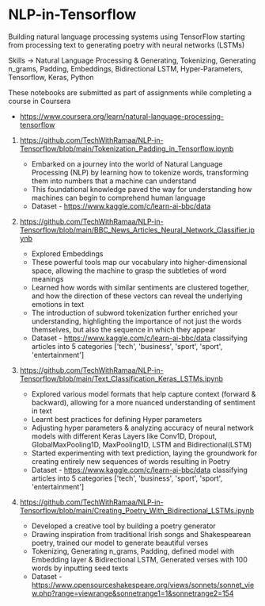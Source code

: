 # NLP-in-Tensorflow
Building natural language processing systems using TensorFlow starting from processing text to generating poetry with neural networks (LSTMs)

Skills -> Natural Language Processing & Generating, Tokenizing, Generating n_grams, Padding, Embeddings, Bidirectional LSTM, Hyper-Parameters, Tensorflow, Keras, Python

These notebooks are submitted as part of assignments while completing a course in Coursera
* https://www.coursera.org/learn/natural-language-processing-tensorflow

1) https://github.com/TechWithRamaa/NLP-in-Tensorflow/blob/main/Tokenization_Padding_in_Tensorflow.ipynb
   * Embarked on a journey into the world of Natural Language Processing (NLP) by learning how to tokenize words, transforming them into numbers that a machine can understand
   * This foundational knowledge paved the way for understanding how machines can begin to comprehend human language
   * Dataset - https://www.kaggle.com/c/learn-ai-bbc/data

2) https://github.com/TechWithRamaa/NLP-in-Tensorflow/blob/main/BBC_News_Articles_Neural_Network_Classifier.ipynb
   * Explored Embeddings
   * These powerful tools map our vocabulary into higher-dimensional space, allowing the machine to grasp the subtleties of word meanings
   * Learned how words with similar sentiments are clustered together, and how the direction of these vectors can reveal the underlying emotions in text
   * The introduction of subword tokenization further enriched your understanding, highlighting the importance of not just the words themselves, but also the sequence in which they appear
   * Dataset - https://www.kaggle.com/c/learn-ai-bbc/data classifying articles into 5 categories ['tech', 'business', 'sport', 'sport', 'entertainment']

3) https://github.com/TechWithRamaa/NLP-in-Tensorflow/blob/main/Text_Classification_Keras_LSTMs.ipynb
    * Explored various model formats that help capture context (forward & backward), allowing for a more nuanced understanding of sentiment in text
    * Learnt best practices for defining Hyper parameters
    * Adjusting hyper parameters & analyzing accuracy of neural network models with different Keras Layers like Conv1D, Dropout, GlobalMaxPooling1D, MaxPooling1D, LSTM and Bidirectional(LSTM)
    * Started experimenting with text prediction, laying the groundwork for creating entirely new sequences of words resulting in Poetry
    * Dataset - https://www.kaggle.com/c/learn-ai-bbc/data classifying articles into 5 categories ['tech', 'business', 'sport', 'sport', 'entertainment']

4) https://github.com/TechWithRamaa/NLP-in-Tensorflow/blob/main/Creating_Poetry_With_Bidirectional_LSTMs.ipynb
    * Developed a creative tool by building a poetry generator
    * Drawing inspiration from traditional Irish songs and Shakespearean poetry, trained our model to generate beautiful verses
    * Tokenizing, Generating n_grams, Padding, defined model with Embedding layer & Bidirectional LSTM, Generated verses with 100 words by inputting seed texts
    * Dataset - https://www.opensourceshakespeare.org/views/sonnets/sonnet_view.php?range=viewrange&sonnetrange1=1&sonnetrange2=154
   
